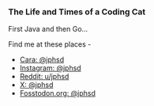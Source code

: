 ### The Life and Times of a Coding Cat

First Java and then Go...

Find me at these places -  
- [Cara: @jphsd](https://cara.app/jphsd/all)
- [Instagram: @jphsd](https://www.instagram.com/jphsd/)  
- [Reddit: u/jphsd](https://www.reddit.com/user/jphsd)  
- [X: @jphsd](https://x.com/jphsd) 
- [Fosstodon.org: @jphsd](https://fosstodon.org/@jphsd)  
